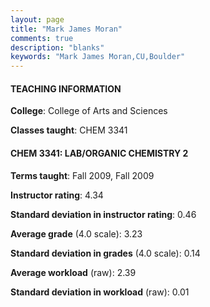 ```yaml
---
layout: page
title: "Mark James Moran" 
comments: true
description: "blanks"
keywords: "Mark James Moran,CU,Boulder"
---
```

<head>
<script src="https://ajax.googleapis.com/ajax/libs/jquery/2.1.3/jquery.min.js"></script>
<script src="https://dl.dropboxusercontent.com/s/pc42nxpaw1ea4o9/highcharts.js?dl=0"></script>
<!-- <script src="../assets/js/highcharts.js"></script> -->
<style type="text/css">@font-face {
	font-family: "Bebas Neue";
	src: url(https://www.filehosting.org/file/details/544349/BebasNeue Regular.otf) format("opentype");
	}
	h1.Bebas { 
		font-family: "Bebas Neue", Verdana, Tahoma;
	}
</style>
</head>
	   
#### TEACHING INFORMATION

**College**: College of Arts and Sciences

**Classes taught**: CHEM 3341

#### CHEM 3341: LAB/ORGANIC CHEMISTRY 2

**Terms taught**: Fall 2009, Fall 2009

**Instructor rating**: 4.34

**Standard deviation in instructor rating**: 0.46

**Average grade** (4.0 scale): 3.23

**Standard deviation in grades** (4.0 scale): 0.14

**Average workload** (raw): 2.39

**Standard deviation in workload** (raw): 0.01

